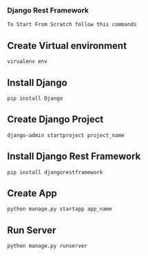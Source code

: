 ### Django Rest Framework 

`To Start From Scratch follow this commands`

## Create Virtual environment
`virualenv env`

## Install Django 

`pip install Django`

## Create Django Project

`django-admin startproject project_name`

## Install Django Rest Framework

`pip install djangorestframework`
 
 ## Create App

`python manage.py startapp app_name`

## Run Server

`python manage.py runserver`


